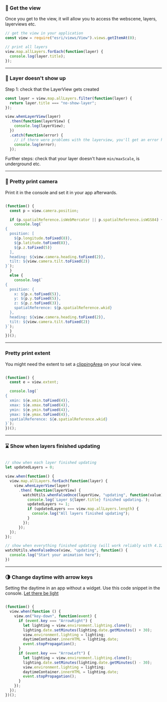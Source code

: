 ### 💪 Get the view

Once you get to the view, it will allow you to access the webscene, layers, layerviews etc.

```js
// get the view in your application
const view = require("esri/views/View").views.getItemAt(0);

// print all layers
view.map.allLayers.forEach(function(layer) {
  console.log(layer.title);
});
```

---

### 👻 Layer doesn't show up

Step 1: check that the LayerView gets created

```js
const layer = view.map.allLayers.filter(function(layer) {
  return layer.title === "no-show-layer";
});

view.whenLayerView(layer)
  .then(function(layerView) {
    console.log(layerView);
  })
  .catch(function(error) {
    // if there were problems with the layerview, you'll get an error here
    console.log(error);
  });
```

Further steps: check that your layer doesn't have `min/maxScale`, is underground etc.

---

### 🎥 Pretty print camera

Print it in the console and set it in your app afterwards.

```js

(function() {
  const p = view.camera.position;

  if (p.spatialReference.isWebMercator || p.spatialReference.isWGS84) {
    console.log(`
{
  position: [
    ${p.longitude.toFixed(8)},
    ${p.latitude.toFixed(8)},
    ${p.z.toFixed(5)}
  ],
  heading: ${view.camera.heading.toFixed(2)},
  tilt: ${view.camera.tilt.toFixed(2)}
}`);
  }
  else {
    console.log(`
{
  position: {
    x: ${p.x.toFixed(5)},
    y: ${p.y.toFixed(5)},
    z: ${p.z.toFixed(3)},
    spatialReference: ${p.spatialReference.wkid}
  },
  heading: ${view.camera.heading.toFixed(2)},
  tilt: ${view.camera.tilt.toFixed(2)}
}`);
  }
})();

```

---

### Pretty print extent

You might need the extent to set a [clippingArea](https://developers.arcgis.com/javascript/latest/api-reference/esri-views-SceneView.html#clippingArea) on your local view.

```js

(function() {
  const e = view.extent;

  console.log(`
{
  xmin: ${e.xmin.toFixed(4)},
  xmax: ${e.xmax.toFixed(4)},
  ymin: ${e.ymin.toFixed(4)},
  ymax: ${e.ymax.toFixed(4)},
  spatialReference: ${e.spatialReference.wkid}
}`);
})();

```

---

### ⌛ Show when layers finished updating

```js

// show when each layer finished updating
let updatedLayers = 0;

view.when(function() {
  view.map.allLayers.forEach(function(layer) {
    view.whenLayerView(layer)
      .then( function(layerView) {
        watchUtils.whenFalseOnce(layerView, "updating", function(value) {
          console.log(`Layer ${layer.title} finished updating.`);
          updatedLayers += 1;
          if (updatedLayers === view.map.allLayers.length) {
            console.log("All layers finished updating");
          }
        });
      });
  });
});

// show when everything finished updating (will work reliably with 4.12)
watchUtils.whenFalseOnce(view, "updating", function() {
  console.log("Start your animation here");
})
```

---

### 🌗 Change daytime with arrow keys

Setting the daytime in an app without a widget. Use this code snippet in the console. [Let there be light](change-daytime.html)

```js

(function() {
  view.when(function () {
    view.on("key-down", function(event) {
      if (event.key === "ArrowRight") {
        let lighting = view.environment.lighting.clone();
        lighting.date.setMinutes(lighting.date.getMinutes() + 30);
        view.environment.lighting = lighting;
        daytimeContainer.innerHTML = lighting.date;
        event.stopPropagation();
      }
      if (event.key === "ArrowLeft") {
        let lighting = view.environment.lighting.clone();
        lighting.date.setMinutes(lighting.date.getMinutes() - 30);
        view.environment.lighting = lighting;
        daytimeContainer.innerHTML = lighting.date;
        event.stopPropagation();
      }
    });
  });
})();
```

